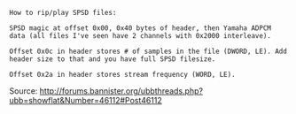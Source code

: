 ```
How to rip/play SPSD files:

SPSD magic at offset 0x00, 0x40 bytes of header, then Yamaha ADPCM data (all files I've seen have 2 channels with 0x2000 interleave).

Offset 0x0c in header stores # of samples in the file (DWORD, LE). Add header size to that and you have full SPSD filesize.

Offset 0x2a in header stores stream frequency (WORD, LE).
```

Source: <http://forums.bannister.org/ubbthreads.php?ubb=showflat&Number=46112#Post46112>